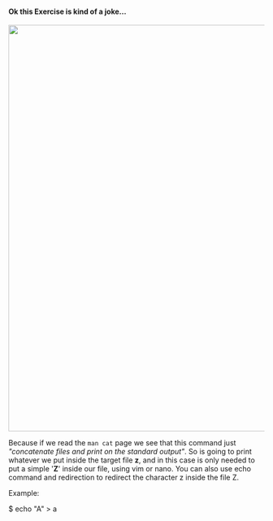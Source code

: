 #### Ok this Exercise is kind of a joke...

</p>
<p align="center">
<img src="https://images3.memedroid.com/images/UPLOADED655/607e9077cc54b.jpeg" width="800">
</p>

Because if we read the `man cat` page we see that this command just
*"concatenate files and print on the standard output"*. So is going to print
whatever we put inside the target file **z**, and in this case is only needed to
put a simple '**Z**' inside our file, using vim or nano.
You can also use echo command and redirection to redirect the character z inside the file Z.

Example:

$ echo "A" > a

